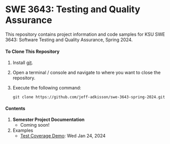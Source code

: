 # SWE 3643: Testing and Quality Assurance

This repository contains project information and code samples for KSU SWE 3643: Software Testing and Quality Assurance, Spring 2024.

#### To Clone This Repository

1.  Install [git](https://git-scm.com/book/en/v2/Getting-Started-Installing-Git).

2.  Open a terminal / console and navigate to where you want to close the repository.

3.  Execute the following command:

    `git clone https://github.com/jeff-adkisson/swe-3643-spring-2024.git`

#### Contents

1.  **Semester Project Documentation**
    -  Coming soon!
2.  Examples
    -  [Test Coverage Demo](examples/coverage_demo/README.md): Wed Jan 24, 2024
